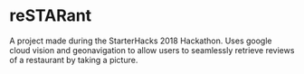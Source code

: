 # reSTARant

A project made during the StarterHacks 2018 Hackathon. Uses google cloud vision and geonavigation to allow users to seamlessly retrieve reviews of a restaurant by taking a picture. 
